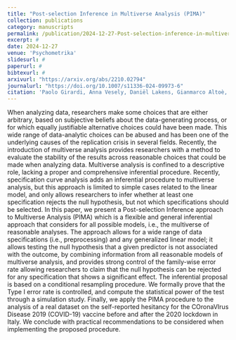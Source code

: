 ```yaml
---
title: "Post-selection Inference in Multiverse Analysis (PIMA)"
collection: publications
category: manuscripts
permalink: /publication/2024-12-27-Post-selection-inference-in-multiverse-analysis
excerpt: #
date: 2024-12-27
venue: 'Psychometrika'
slidesurl: #
paperurl: #
bibtexurl: #
arxivurl: "https://arxiv.org/abs/2210.02794"
journalurl: "https://doi.org/10.1007/s11336-024-09973-6"
citation: 'Paolo Girardi, Anna Vesely, Daniël Lakens, Gianmarco Altoè, Massimiliano Pastore, Antonio Calcagnì, Livio Finos (2024). Post-selection Inference in Multiverse Analysis (PIMA): an inferential framework based on the sign flipping score test. <i>Psychometrika</i> 89(2). DOI: 10.1007/s11336-024-09973-6'
---
```

When analyzing data, researchers make some choices that are either arbitrary, based on subjective beliefs about the data-generating process, or for which equally justifiable alternative choices could have been made. This wide range of data-analytic choices can be abused and has been one of the underlying causes of the replication crisis in several fields. Recently, the introduction of multiverse analysis provides researchers with a method to evaluate the stability of the results across reasonable choices that could be made when analyzing data. Multiverse analysis is confined to a descriptive role, lacking a proper and comprehensive inferential procedure. Recently, specification curve analysis adds an inferential procedure to multiverse analysis, but this approach is limited to simple cases related to the linear model, and only allows researchers to infer whether at least one specification rejects the null hypothesis, but not which specifications should be selected. In this paper, we present a Post-selection Inference approach to Multiverse Analysis (PIMA) which is a flexible and general inferential approach that considers for all possible models, i.e., the multiverse of reasonable analyses. The approach allows for a wide range of data specifications (i.e., preprocessing) and any generalized linear model; it allows testing the null hypothesis that a given predictor is not associated with the outcome, by combining information from all reasonable models of multiverse analysis, and provides strong control of the family-wise error rate allowing researchers to claim that the null hypothesis can be rejected for any specification that shows a significant effect. The inferential proposal is based on a conditional resampling procedure. We formally prove that the Type I error rate is controlled, and compute the statistical power of the test through a simulation study. Finally, we apply the PIMA procedure to the analysis of a real dataset on the self-reported hesitancy for the COronaVIrus Disease 2019 (COVID-19) vaccine before and after the 2020 lockdown in Italy. We conclude with practical recommendations to be considered when implementing the proposed procedure.